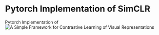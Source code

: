 # Pytorch Implementation of SimCLR
Pytorch Implementation of ![A Simple Framework for Contrastive Learning of Visual Representations](https://arxiv.org/abs/2002.05709)

